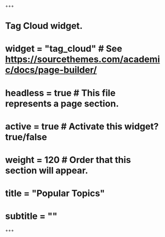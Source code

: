+++
# Tag Cloud widget.
# widget = "tag_cloud"  # See https://sourcethemes.com/academic/docs/page-builder/
# headless = true  # This file represents a page section.
# active = true  # Activate this widget? true/false
# weight = 120  # Order that this section will appear.
# 
# title = "Popular Topics"
# subtitle = ""
+++
